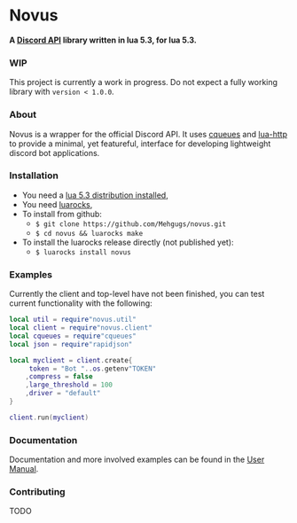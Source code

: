 # Novus #
**A [Discord API][discord] library written in lua 5.3, for lua 5.3.**

### WIP ###
This project is currently a work in progress. Do not expect a fully working 
library with `version < 1.0.0`. 

### About ###
Novus is a wrapper for the official Discord API.
It uses [cqueues] and [lua-http][lua_http] to provide a minimal, yet featureful,
interface for developing lightweight discord bot applications. 

### Installation ###
- You need a [lua 5.3 distribution installed][lua],
- You need [luarocks],
- To install from github:
    - `$ git clone https://github.com/Mehgugs/novus.git`
    - `$ cd novus && luarocks make`
- To install the luarocks release directly (not published yet):
    - `$ luarocks install novus`

### Examples ###

Currently the client and top-level have not been finished,
you can test current functionality with the following:
```lua
local util = require"novus.util"
local client = require"novus.client"
local cqueues = require"cqueues"
local json = require"rapidjson"

local myclient = client.create{
     token = "Bot "..os.getenv"TOKEN"
    ,compress = false
    ,large_threshold = 100 
    ,driver = "default" 
}

client.run(myclient)
```

### Documentation ###

Documentation and more involved examples can be found in the [User Manual](). 

### Contributing ###

TODO

[discord]: https://discordapp.com/developers/docs/intro
[lua]: https://www.lua.org/manual/5.3/

[luarocks]: https://github.com/luarocks/luarocks/wiki/Download
[cqueues]: https://github.com/wahern/cqueues
[lua_http]: https://github.com/daurnimator/lua-http 
